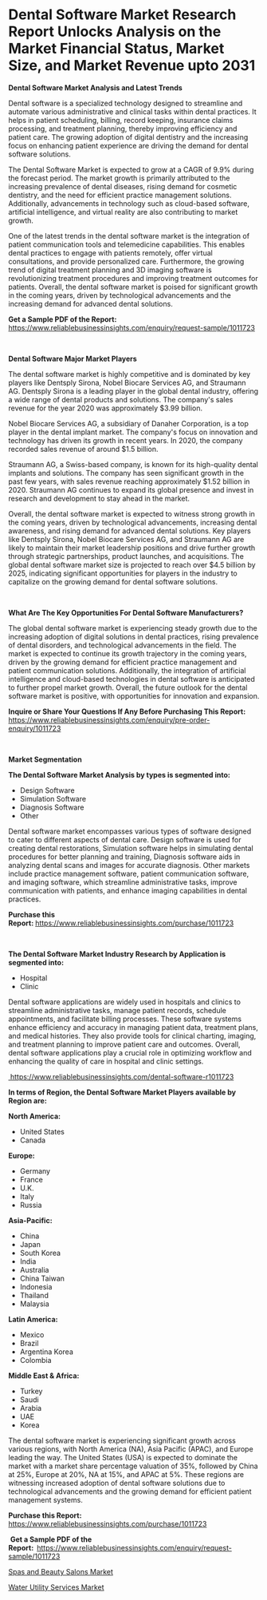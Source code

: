 <p><h1>Dental Software Market Research Report Unlocks Analysis on the Market Financial Status, Market Size, and Market Revenue upto 2031</h1></p><p><strong>Dental Software Market Analysis and Latest Trends</strong></p>
<p><p>Dental software is a specialized technology designed to streamline and automate various administrative and clinical tasks within dental practices. It helps in patient scheduling, billing, record keeping, insurance claims processing, and treatment planning, thereby improving efficiency and patient care. The growing adoption of digital dentistry and the increasing focus on enhancing patient experience are driving the demand for dental software solutions.</p><p>The Dental Software Market is expected to grow at a CAGR of 9.9% during the forecast period. The market growth is primarily attributed to the increasing prevalence of dental diseases, rising demand for cosmetic dentistry, and the need for efficient practice management solutions. Additionally, advancements in technology such as cloud-based software, artificial intelligence, and virtual reality are also contributing to market growth.</p><p>One of the latest trends in the dental software market is the integration of patient communication tools and telemedicine capabilities. This enables dental practices to engage with patients remotely, offer virtual consultations, and provide personalized care. Furthermore, the growing trend of digital treatment planning and 3D imaging software is revolutionizing treatment procedures and improving treatment outcomes for patients. Overall, the dental software market is poised for significant growth in the coming years, driven by technological advancements and the increasing demand for advanced dental solutions.</p></p>
<p><strong>Get a Sample PDF of the Report:&nbsp;</strong> <a href="https://www.reliablebusinessinsights.com/enquiry/request-sample/1011723">https://www.reliablebusinessinsights.com/enquiry/request-sample/1011723</a></p>
<p>&nbsp;</p>
<p><strong>Dental Software Major Market Players</strong></p>
<p><p>The dental software market is highly competitive and is dominated by key players like Dentsply Sirona, Nobel Biocare Services AG, and Straumann AG. Dentsply Sirona is a leading player in the global dental industry, offering a wide range of dental products and solutions. The company's sales revenue for the year 2020 was approximately $3.99 billion.</p><p>Nobel Biocare Services AG, a subsidiary of Danaher Corporation, is a top player in the dental implant market. The company's focus on innovation and technology has driven its growth in recent years. In 2020, the company recorded sales revenue of around $1.5 billion.</p><p>Straumann AG, a Swiss-based company, is known for its high-quality dental implants and solutions. The company has seen significant growth in the past few years, with sales revenue reaching approximately $1.52 billion in 2020. Straumann AG continues to expand its global presence and invest in research and development to stay ahead in the market.</p><p>Overall, the dental software market is expected to witness strong growth in the coming years, driven by technological advancements, increasing dental awareness, and rising demand for advanced dental solutions. Key players like Dentsply Sirona, Nobel Biocare Services AG, and Straumann AG are likely to maintain their market leadership positions and drive further growth through strategic partnerships, product launches, and acquisitions. The global dental software market size is projected to reach over $4.5 billion by 2025, indicating significant opportunities for players in the industry to capitalize on the growing demand for dental software solutions.</p></p>
<p>&nbsp;</p>
<p><strong>What Are The Key Opportunities For Dental Software Manufacturers?</strong></p>
<p><p>The global dental software market is experiencing steady growth due to the increasing adoption of digital solutions in dental practices, rising prevalence of dental disorders, and technological advancements in the field. The market is expected to continue its growth trajectory in the coming years, driven by the growing demand for efficient practice management and patient communication solutions. Additionally, the integration of artificial intelligence and cloud-based technologies in dental software is anticipated to further propel market growth. Overall, the future outlook for the dental software market is positive, with opportunities for innovation and expansion.</p></p>
<p><strong>Inquire or Share Your Questions If Any Before Purchasing This Report:</strong> <a href="https://www.reliablebusinessinsights.com/enquiry/pre-order-enquiry/1011723">https://www.reliablebusinessinsights.com/enquiry/pre-order-enquiry/1011723</a></p>
<p>&nbsp;</p>
<p><strong>Market Segmentation</strong></p>
<p><strong>The Dental Software Market Analysis by types is segmented into:</strong></p>
<p><ul><li>Design Software</li><li>Simulation Software</li><li>Diagnosis Software</li><li>Other</li></ul></p>
<p><p>Dental software market encompasses various types of software designed to cater to different aspects of dental care. Design software is used for creating dental restorations, Simulation software helps in simulating dental procedures for better planning and training, Diagnosis software aids in analyzing dental scans and images for accurate diagnosis. Other markets include practice management software, patient communication software, and imaging software, which streamline administrative tasks, improve communication with patients, and enhance imaging capabilities in dental practices.</p></p>
<p><strong>Purchase this Report:&nbsp;</strong><a href="https://www.reliablebusinessinsights.com/purchase/1011723">https://www.reliablebusinessinsights.com/purchase/1011723</a></p>
<p>&nbsp;</p>
<p><strong>The Dental Software Market Industry Research by Application is segmented into:</strong></p>
<p><ul><li>Hospital</li><li>Clinic</li></ul></p>
<p><p>Dental software applications are widely used in hospitals and clinics to streamline administrative tasks, manage patient records, schedule appointments, and facilitate billing processes. These software systems enhance efficiency and accuracy in managing patient data, treatment plans, and medical histories. They also provide tools for clinical charting, imaging, and treatment planning to improve patient care and outcomes. Overall, dental software applications play a crucial role in optimizing workflow and enhancing the quality of care in hospital and clinic settings.</p></p>
<p><a href="https://www.reliablebusinessinsights.com/dental-software-r1011723">&nbsp;https://www.reliablebusinessinsights.com/dental-software-r1011723</a></p>
<p><strong>In terms of Region, the Dental Software Market Players available by Region are:</strong></p>
<p>
    <p> <strong> North America: </strong>
        <ul>
            <li>United States</li>
            <li>Canada</li>
        </ul>
        </p> 
    <p> <strong> Europe: </strong>
        <ul>
            <li>Germany</li>
            <li>France</li>
            <li>U.K.</li>
            <li>Italy</li>
            <li>Russia</li>
        </ul>
        </p> 
    <p> <strong> Asia-Pacific: </strong>
        <ul>
            <li>China</li>
            <li>Japan</li>
            <li>South Korea</li>
            <li>India</li>
            <li>Australia</li>
            <li>China Taiwan</li>
            <li>Indonesia</li>
            <li>Thailand</li>
            <li>Malaysia</li>
        </ul>
        </p> 
    <p> <strong> Latin America: </strong>
        <ul>
            <li>Mexico</li>
            <li>Brazil</li>
            <li>Argentina Korea</li>
            <li>Colombia</li>
        </ul>
        </p> 
    <p> <strong> Middle East & Africa: </strong>
        <ul>
            <li>Turkey</li>
            <li>Saudi</li>
            <li>Arabia</li>
            <li>UAE</li>
            <li>Korea</li>
        </ul>
    </p>
    </p>
<p><p>The dental software market is experiencing significant growth across various regions, with North America (NA), Asia Pacific (APAC), and Europe leading the way. The United States (USA) is expected to dominate the market with a market share percentage valuation of 35%, followed by China at 25%, Europe at 20%, NA at 15%, and APAC at 5%. These regions are witnessing increased adoption of dental software solutions due to technological advancements and the growing demand for efficient patient management systems.</p></p>
<p><strong>Purchase this Report: </strong><a href="https://www.reliablebusinessinsights.com/purchase/1011723">https://www.reliablebusinessinsights.com/purchase/1011723</a></p>
<p>&nbsp;<strong>Get a Sample PDF of the Report:&nbsp;&nbsp;</strong><a href="https://www.reliablebusinessinsights.com/enquiry/request-sample/1011723">https://www.reliablebusinessinsights.com/enquiry/request-sample/1011723</a></p>
<p><strong></strong></p>
<p><p><a href="https://github.com/tamvrosiya/Market-Research-Report-List-5/blob/main/spas-and-beauty-salons-market.md">Spas and Beauty Salons Market</a></p><p><a href="https://github.com/pizolina/Market-Research-Report-List-5/blob/main/water-utility-services-market.md">Water Utility Services Market</a></p></p>